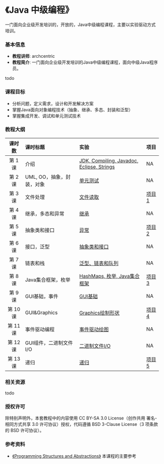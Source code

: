 《Java 中级编程》
=======

一门面向企业级开发培训的，开放的，Java中级编程课程，主要以实验驱动方式培训。

### 基本信息

- **教程讲师**: archcentric
- **教程简介**: 一门面向企业级开发培训的Java中级编程课程，面向中级Java程序员。

todo

### 课程目标
- 分析问题，定义需求，设计和开发解决方案
- 掌握Java面向对象编程技术（抽象、继承、多态、封装和泛型）
- 掌握集成开发、调试和单元测试技术

### 教程大纲

| 课时数 | 课时标题 | 实验 | 项目 |
|:-----:|:--------|:-------|:-------| 
|第 1 课| 介绍 | [JDK, Compiling, Javadoc, Eclipse, Strings](labs/lab01/README.md) | NA |
|第 2 课| UML, OO，抽象，封装，对象 | [单元测试](labs/lab02/README.md) | NA |
|第 3 课| 文件处理 | [文件读取](labs/lab03/README.md) | [项目1](projects/proj1/README.md) |
|第 4 课| 继承，多态和异常 | [继承](labs/lab04/README.md)  | NA |
|第 5 课| 抽象类和接口 | [异常](labs/lab05/README.md) | [项目2](projects/proj2/README.md) |
|第 6 课| 接口，泛型 | [抽象类和接口](labs/lab06/README.md) | NA |
|第 7 课| 链表和栈 | [泛型、链表和队列](labs/lab07/README.md) | NA |
|第 8 课| Java集合框架，枚举 | [HashMaps, 枚举, Java集合框架](labs/lab08/README.md) | [项目3](projects/proj3/README.md) |
|第 9 课| GUI基础，事件 | [GUI基础](labs/lab09/README.md) | NA |
|第 10 课| GUI&Graphics | [Graphics绘制形状](labs/lab10/README.md) | [项目4](projects/proj4/README.md) |
|第 11 课| 事件驱动编程 | [事件驱动绘图](labs/lab11/README.md) | NA | 
|第 12 课| GUI组件，二进制文件I/O | [二进制文件I/O](lab/lab12/README.md) | NA |
|第 13 课| 递归 | [递归](lab/lab13/README.md) | [项目5](projects/proj5/README.md) |

### 相关资源
todo

### 授权许可

除特别声明外，本套教程中的内容使用 CC BY-SA 3.0 License（创作共用 署名-相同方式共享 3.0 许可协议）授权，代码遵循 BSD 3-Clause License（3 项条款的 BSD 许可协议）。

### 参考资料

- [《Programming Structures and Abstractions》](http://www.cs.ou.edu/~fagg/classes/cs2334/) 本课程的主要参考





